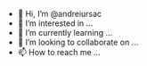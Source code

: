 - 👋 Hi, I’m @andreiursac
- 👀 I’m interested in ...
- 🌱 I’m currently learning ...
- 💞️ I’m looking to collaborate on ...
- 📫 How to reach me ...

<!---
andreiursac/andreiursac is a ✨ special ✨ repository because its `README.md` (this file) appears on your GitHub profile.
You can click the Preview link to take a look at your changes.
--->
